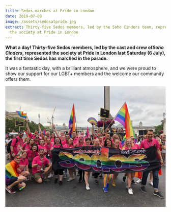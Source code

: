 ```yaml
---
title: Sedos marches at Pride in London
date: 2019-07-09
image: /assets/sedosatpride.jpg
extract: Thirty-five Sedos members, led by the Soho Cinders team, represented
  the society at Pride in London
---
```

**What a day! Thirty-five Sedos members, led by the cast and crew of*Soho Cinders*, represented the society at Pride in London last Saturday (6 July), the first time Sedos has marched in the parade.** 

It was a fantastic day, with a brilliant atmosphere, and we were proud to show our support for our LGBT+ members and the welcome our community offers them.

![](/assets/sedosatpride.jpg)